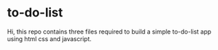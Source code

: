 # to-do-list
Hi, this repo contains three files required to build a simple to-do-list app using html css and javascript.
